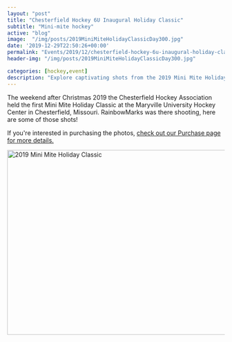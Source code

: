 ```yaml
---
layout: "post"
title: "Chesterfield Hockey 6U Inaugural Holiday Classic"
subtitle: "Mini-mite hockey"
active: "blog"
image:  "/img/posts/2019MiniMiteHolidayClassicDay300.jpg"
date: '2019-12-29T22:50:26+00:00'
permalink: "Events/2019/12/chesterfield-hockey-6u-inaugural-holiday-classic"
header-img: "/img/posts/2019MiniMiteHolidayClassicDay300.jpg"

categories: [hockey,event]
description: "Explore captivating shots from the 2019 Mini Mite Holiday Classic held by Chesterfield Hockey Association, captured by RainbowMarks."
---
```

The weekend after Christmas 2019 the Chesterfield Hockey Association held the first Mini Mite Holiday Classic at the Maryville University Hockey Center in Chesterfield, Missouri. RainbowMarks was there shooting, here are some of those shots!

If you&#39;re interested in purchasing the photos,&nbsp;<a href="/Purchase">check out our Purchase page for more details.</a>

<div class="d-flex justify-content-center"><a data-flickr-embed="true" data-footer="true" data-header="true" href="https://www.flickr.com/photos/chammond/albums/72157712391647611" title="2019 Mini Mite Holiday Classic"><img alt="2019 Mini Mite Holiday Classic" height="427" src="https://live.staticflickr.com/65535/49285492387_f4c49d911b_z.jpg" width="640" /></a> <script async src="https://embedr.flickr.com/assets/client-code.js" charset="utf-8"></script></div>

